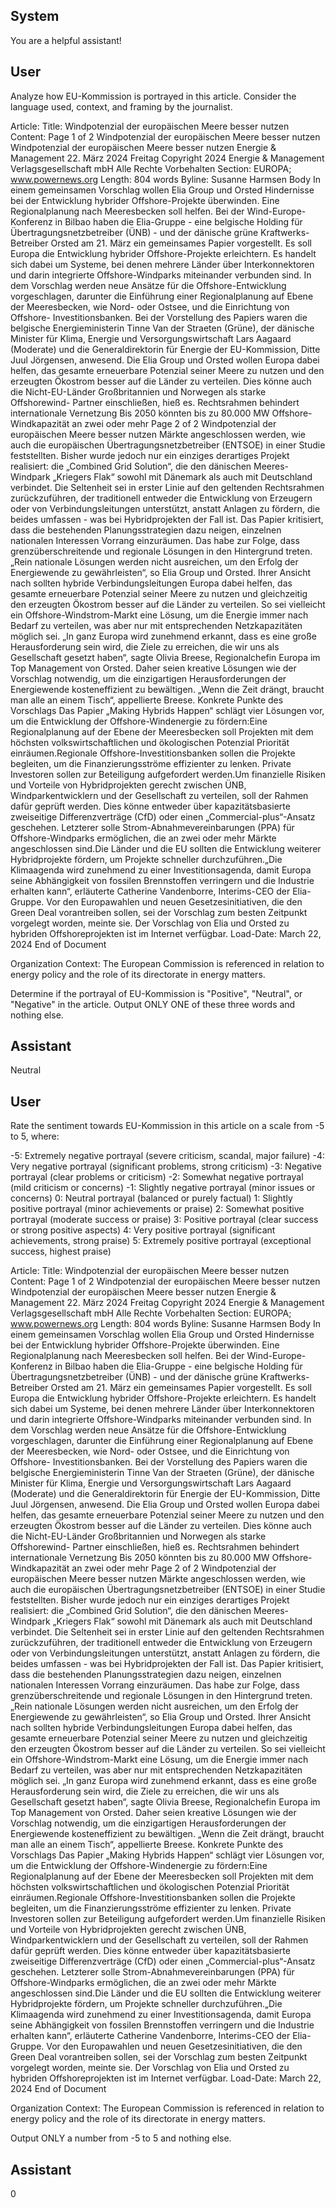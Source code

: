 ## System

You are a helpful assistant!

## User


Analyze how EU-Kommission is portrayed in this article. Consider the language used, context, and framing by the journalist.

Article:
Title: Windpotenzial der europäischen Meere besser nutzen
Content: Page 1 of 2
Windpotenzial der europäischen Meere besser nutzen
Windpotenzial der europäischen Meere besser nutzen
Energie & Management
22. März 2024 Freitag
Copyright 2024 Energie & Management Verlagsgesellschaft mbH Alle Rechte Vorbehalten
Section: EUROPA; www.powernews.org
Length: 804 words
Byline: Susanne Harmsen
Body
In einem gemeinsamen Vorschlag wollen Elia Group und Orsted Hindernisse bei der Entwicklung hybrider 
Offshore-Projekte überwinden. Eine Regionalplanung nach Meeresbecken soll helfen.
Bei der Wind-Europe-Konferenz in Bilbao haben die Elia-Gruppe - eine belgische Holding für 
Übertragungsnetzbetreiber (ÜNB) - und der dänische grüne Kraftwerks-Betreiber Orsted am 21. März ein 
gemeinsames Papier vorgestellt. Es soll Europa die Entwicklung hybrider Offshore-Projekte erleichtern. Es handelt 
sich dabei um Systeme, bei denen mehrere Länder über Interkonnektoren und darin integrierte Offshore-Windparks 
miteinander verbunden sind.
In dem Vorschlag werden neue Ansätze für die Offshore-Entwicklung vorgeschlagen, darunter die Einführung einer 
Regionalplanung auf Ebene der Meeresbecken, wie Nord- oder Ostsee, und die Einrichtung von Offshore-
Investitionsbanken.
Bei der Vorstellung des Papiers waren die belgische Energieministerin Tinne Van der Straeten (Grüne), der 
dänische Minister für Klima, Energie und Versorgungswirtschaft Lars Aagaard (Moderate) und die Generaldirektorin 
für Energie der EU-Kommission, Ditte Juul Jörgensen, anwesend. Die Elia Group und Orsted wollen Europa dabei 
helfen, das gesamte erneuerbare Potenzial seiner Meere zu nutzen und den erzeugten Ökostrom besser auf die 
Länder zu verteilen. Dies könne auch die Nicht-EU-Länder Großbritannien und Norwegen als starke Offshorewind-
Partner einschließen, hieß es.
Rechtsrahmen behindert internationale Vernetzung
Bis 2050 könnten bis zu 80.000 MW Offshore-Windkapazität an zwei oder mehr
Page 2 of 2
Windpotenzial der europäischen Meere besser nutzen
Märkte angeschlossen werden, wie auch die europäischen Übertragungsnetzbetreiber (ENTSOE) in einer Studie 
feststellten. Bisher wurde jedoch nur ein einziges derartiges Projekt realisiert: die „Combined Grid Solution“, die den 
dänischen Meeres-Windpark „Kriegers Flak“ sowohl mit Dänemark als auch mit Deutschland verbindet.
Die Seltenheit sei in erster Linie auf den geltenden Rechtsrahmen zurückzuführen, der traditionell entweder die 
Entwicklung von Erzeugern oder von Verbindungsleitungen unterstützt, anstatt Anlagen zu fördern, die beides 
umfassen - was bei Hybridprojekten der Fall ist. Das Papier kritisiert, dass die bestehenden Planungsstrategien 
dazu neigen, einzelnen nationalen Interessen Vorrang einzuräumen. Das habe zur Folge, dass 
grenzüberschreitende und regionale Lösungen in den Hintergrund treten.
„Rein nationale Lösungen werden nicht ausreichen, um den Erfolg der Energiewende zu gewährleisten“, so Elia 
Group und Orsted. Ihrer Ansicht nach sollten hybride Verbindungsleitungen Europa dabei helfen, das gesamte 
erneuerbare Potenzial seiner Meere zu nutzen und gleichzeitig den erzeugten Ökostrom besser auf die Länder zu 
verteilen. So sei vielleicht ein Offshore-Windstrom-Markt eine Lösung, um die Energie immer nach Bedarf zu 
verteilen, was aber nur mit entsprechenden Netzkapazitäten möglich sei.
„In ganz Europa wird zunehmend erkannt, dass es eine große Herausforderung sein wird, die Ziele zu erreichen, 
die wir uns als Gesellschaft gesetzt haben“, sagte Olivia Breese, Regionalchefin Europa im Top Management von 
Orsted. Daher seien kreative Lösungen wie der Vorschlag notwendig, um die einzigartigen Herausforderungen der 
Energiewende kosteneffizient zu bewältigen. „Wenn die Zeit drängt, braucht man alle an einem Tisch“, appellierte 
Breese.
Konkrete Punkte des Vorschlags
Das Papier „Making Hybrids Happen“ schlägt vier Lösungen vor, um die Entwicklung der Offshore-Windenergie zu 
fördern:Eine Regionalplanung auf der Ebene der Meeresbecken soll Projekten mit dem höchsten 
volkswirtschaftlichen und ökologischen Potenzial Priorität einräumen.Regionale Offshore-Investitionsbanken sollen 
die Projekte begleiten, um die Finanzierungsströme effizienter zu lenken. Private Investoren sollen zur Beteiligung 
aufgefordert werden.Um finanzielle Risiken und Vorteile von Hybridprojekten gerecht zwischen ÜNB, 
Windparkentwicklern und der Gesellschaft zu verteilen, soll der Rahmen dafür geprüft werden. Dies könne 
entweder über kapazitätsbasierte zweiseitige Differenzverträge (CfD) oder einen „Commercial-plus“-Ansatz 
geschehen. Letzterer solle Strom-Abnahmevereinbarungen (PPA) für Offshore-Windparks ermöglichen, die an zwei 
oder mehr Märkte angeschlossen sind.Die Länder und die EU sollten die Entwicklung weiterer Hybridprojekte 
fördern, um Projekte schneller durchzuführen.„Die Klimaagenda wird zunehmend zu einer Investitionsagenda, 
damit Europa seine Abhängigkeit von fossilen Brennstoffen verringern und die Industrie erhalten kann“, erläuterte 
Catherine Vandenborre, Interims-CEO der Elia-Gruppe. Vor den Europawahlen und neuen Gesetzesinitiativen, die 
den Green Deal vorantreiben sollen, sei der Vorschlag zum besten Zeitpunkt vorgelegt worden, meinte sie.
Der Vorschlag von Elia und Orsted zu hybriden Offshoreprojekten ist im Internet verfügbar.
Load-Date: March 22, 2024
End of Document

Organization Context: The European Commission is referenced in relation to energy policy and the role of its directorate in energy matters.

Determine if the portrayal of EU-Kommission is "Positive", "Neutral", or "Negative" in the article.
Output ONLY ONE of these three words and nothing else.


## Assistant

Neutral

## User


Rate the sentiment towards EU-Kommission in this article on a scale from -5 to 5, where:

-5: Extremely negative portrayal (severe criticism, scandal, major failure)
-4: Very negative portrayal (significant problems, strong criticism)
-3: Negative portrayal (clear problems or criticism)
-2: Somewhat negative portrayal (mild criticism or concerns)
-1: Slightly negative portrayal (minor issues or concerns)
0: Neutral portrayal (balanced or purely factual)
1: Slightly positive portrayal (minor achievements or praise)
2: Somewhat positive portrayal (moderate success or praise)
3: Positive portrayal (clear success or strong positive aspects)
4: Very positive portrayal (significant achievements, strong praise)
5: Extremely positive portrayal (exceptional success, highest praise)

Article:
Title: Windpotenzial der europäischen Meere besser nutzen
Content: Page 1 of 2
Windpotenzial der europäischen Meere besser nutzen
Windpotenzial der europäischen Meere besser nutzen
Energie & Management
22. März 2024 Freitag
Copyright 2024 Energie & Management Verlagsgesellschaft mbH Alle Rechte Vorbehalten
Section: EUROPA; www.powernews.org
Length: 804 words
Byline: Susanne Harmsen
Body
In einem gemeinsamen Vorschlag wollen Elia Group und Orsted Hindernisse bei der Entwicklung hybrider 
Offshore-Projekte überwinden. Eine Regionalplanung nach Meeresbecken soll helfen.
Bei der Wind-Europe-Konferenz in Bilbao haben die Elia-Gruppe - eine belgische Holding für 
Übertragungsnetzbetreiber (ÜNB) - und der dänische grüne Kraftwerks-Betreiber Orsted am 21. März ein 
gemeinsames Papier vorgestellt. Es soll Europa die Entwicklung hybrider Offshore-Projekte erleichtern. Es handelt 
sich dabei um Systeme, bei denen mehrere Länder über Interkonnektoren und darin integrierte Offshore-Windparks 
miteinander verbunden sind.
In dem Vorschlag werden neue Ansätze für die Offshore-Entwicklung vorgeschlagen, darunter die Einführung einer 
Regionalplanung auf Ebene der Meeresbecken, wie Nord- oder Ostsee, und die Einrichtung von Offshore-
Investitionsbanken.
Bei der Vorstellung des Papiers waren die belgische Energieministerin Tinne Van der Straeten (Grüne), der 
dänische Minister für Klima, Energie und Versorgungswirtschaft Lars Aagaard (Moderate) und die Generaldirektorin 
für Energie der EU-Kommission, Ditte Juul Jörgensen, anwesend. Die Elia Group und Orsted wollen Europa dabei 
helfen, das gesamte erneuerbare Potenzial seiner Meere zu nutzen und den erzeugten Ökostrom besser auf die 
Länder zu verteilen. Dies könne auch die Nicht-EU-Länder Großbritannien und Norwegen als starke Offshorewind-
Partner einschließen, hieß es.
Rechtsrahmen behindert internationale Vernetzung
Bis 2050 könnten bis zu 80.000 MW Offshore-Windkapazität an zwei oder mehr
Page 2 of 2
Windpotenzial der europäischen Meere besser nutzen
Märkte angeschlossen werden, wie auch die europäischen Übertragungsnetzbetreiber (ENTSOE) in einer Studie 
feststellten. Bisher wurde jedoch nur ein einziges derartiges Projekt realisiert: die „Combined Grid Solution“, die den 
dänischen Meeres-Windpark „Kriegers Flak“ sowohl mit Dänemark als auch mit Deutschland verbindet.
Die Seltenheit sei in erster Linie auf den geltenden Rechtsrahmen zurückzuführen, der traditionell entweder die 
Entwicklung von Erzeugern oder von Verbindungsleitungen unterstützt, anstatt Anlagen zu fördern, die beides 
umfassen - was bei Hybridprojekten der Fall ist. Das Papier kritisiert, dass die bestehenden Planungsstrategien 
dazu neigen, einzelnen nationalen Interessen Vorrang einzuräumen. Das habe zur Folge, dass 
grenzüberschreitende und regionale Lösungen in den Hintergrund treten.
„Rein nationale Lösungen werden nicht ausreichen, um den Erfolg der Energiewende zu gewährleisten“, so Elia 
Group und Orsted. Ihrer Ansicht nach sollten hybride Verbindungsleitungen Europa dabei helfen, das gesamte 
erneuerbare Potenzial seiner Meere zu nutzen und gleichzeitig den erzeugten Ökostrom besser auf die Länder zu 
verteilen. So sei vielleicht ein Offshore-Windstrom-Markt eine Lösung, um die Energie immer nach Bedarf zu 
verteilen, was aber nur mit entsprechenden Netzkapazitäten möglich sei.
„In ganz Europa wird zunehmend erkannt, dass es eine große Herausforderung sein wird, die Ziele zu erreichen, 
die wir uns als Gesellschaft gesetzt haben“, sagte Olivia Breese, Regionalchefin Europa im Top Management von 
Orsted. Daher seien kreative Lösungen wie der Vorschlag notwendig, um die einzigartigen Herausforderungen der 
Energiewende kosteneffizient zu bewältigen. „Wenn die Zeit drängt, braucht man alle an einem Tisch“, appellierte 
Breese.
Konkrete Punkte des Vorschlags
Das Papier „Making Hybrids Happen“ schlägt vier Lösungen vor, um die Entwicklung der Offshore-Windenergie zu 
fördern:Eine Regionalplanung auf der Ebene der Meeresbecken soll Projekten mit dem höchsten 
volkswirtschaftlichen und ökologischen Potenzial Priorität einräumen.Regionale Offshore-Investitionsbanken sollen 
die Projekte begleiten, um die Finanzierungsströme effizienter zu lenken. Private Investoren sollen zur Beteiligung 
aufgefordert werden.Um finanzielle Risiken und Vorteile von Hybridprojekten gerecht zwischen ÜNB, 
Windparkentwicklern und der Gesellschaft zu verteilen, soll der Rahmen dafür geprüft werden. Dies könne 
entweder über kapazitätsbasierte zweiseitige Differenzverträge (CfD) oder einen „Commercial-plus“-Ansatz 
geschehen. Letzterer solle Strom-Abnahmevereinbarungen (PPA) für Offshore-Windparks ermöglichen, die an zwei 
oder mehr Märkte angeschlossen sind.Die Länder und die EU sollten die Entwicklung weiterer Hybridprojekte 
fördern, um Projekte schneller durchzuführen.„Die Klimaagenda wird zunehmend zu einer Investitionsagenda, 
damit Europa seine Abhängigkeit von fossilen Brennstoffen verringern und die Industrie erhalten kann“, erläuterte 
Catherine Vandenborre, Interims-CEO der Elia-Gruppe. Vor den Europawahlen und neuen Gesetzesinitiativen, die 
den Green Deal vorantreiben sollen, sei der Vorschlag zum besten Zeitpunkt vorgelegt worden, meinte sie.
Der Vorschlag von Elia und Orsted zu hybriden Offshoreprojekten ist im Internet verfügbar.
Load-Date: March 22, 2024
End of Document

Organization Context: The European Commission is referenced in relation to energy policy and the role of its directorate in energy matters.

Output ONLY a number from -5 to 5 and nothing else.


## Assistant

0

